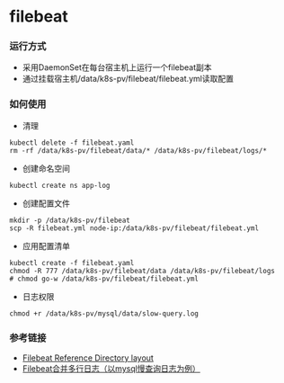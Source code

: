 # filebeat

### 运行方式
- 采用DaemonSet在每台宿主机上运行一个filebeat副本
- 通过挂载宿主机/data/k8s-pv/filebeat/filebeat.yml读取配置

### 如何使用
- 清理
```
kubectl delete -f filebeat.yaml
rm -rf /data/k8s-pv/filebeat/data/* /data/k8s-pv/filebeat/logs/*
```
- 创建命名空间
```
kubectl create ns app-log
```
- 创建配置文件
```
mkdir -p /data/k8s-pv/filebeat
scp -R filebeat.yml node-ip:/data/k8s-pv/filebeat/filebeat.yml
```
- 应用配置清单
```
kubectl create -f filebeat.yaml
chmod -R 777 /data/k8s-pv/filebeat/data /data/k8s-pv/filebeat/logs
# chmod go-w /data/k8s-pv/filebeat/filebeat.yml
```
- 日志权限
```
chmod +r /data/k8s-pv/mysql/data/slow-query.log 
```

### 参考链接
- [Filebeat Reference Directory layout](https://www.elastic.co/guide/en/beats/filebeat/current/directory-layout.html)
- [Filebeat合并多行日志（以mysql慢查询日志为例）](https://www.jianshu.com/p/2be0b41eda73)
